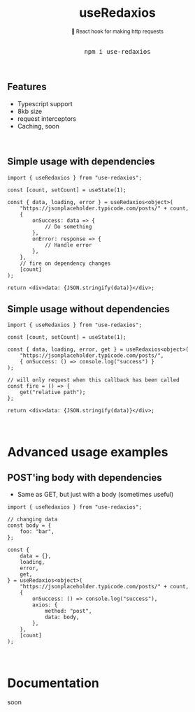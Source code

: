 <p align="center">
    <h1 align="center">useRedaxios</h1>
</p>

<div align="center">
  <sup>
    🚢 React hook for making http requests     
  </sup>
</div>

<br />
    
<div align="center">
  <pre>npm i use-redaxios</pre>
</div>

<br/>

## Features

-   Typescript support
-   8kb size
-   request interceptors
-   Caching, soon

<br />

## Simple usage with dependencies

```tsx
import { useRedaxios } from "use-redaxios";

const [count, setCount] = useState(1);

const { data, loading, error } = useRedaxios<object>(
    "https://jsonplaceholder.typicode.com/posts/" + count,
    {
        onSuccess: data => {
            // Do something
        },
        onError: response => {
            // Handle error
        },
    },
    // fire on dependency changes
    [count]
);

return <div>data: {JSON.stringify(data)}</div>;
```

## Simple usage without dependencies

```tsx
import { useRedaxios } from "use-redaxios";

const [count, setCount] = useState(1);

const { data, loading, error, get } = useRedaxios<object>(
    "https://jsonplaceholder.typicode.com/posts/",
    { onSuccess: () => console.log("success") }
);

// will only request when this callback has been called
const fire = () => {
    get("relative path");
};

return <div>data: {JSON.stringify(data)}</div>;
```

<br />

# Advanced usage examples

## POST'ing body with dependencies

-   Same as GET, but just with a body (sometimes useful)

```tsx
import { useRedaxios } from "use-redaxios";

// changing data
const body = {
    foo: "bar",
};

const {
    data = {},
    loading,
    error,
    get,
} = useRedaxios<object>(
    "https://jsonplaceholder.typicode.com/posts/" + count,
    {
        onSuccess: () => console.log("success"),
        axios: {
            method: "post",
            data: body,
        },
    },
    [count]
);
```

<br />

# Documentation

soon
